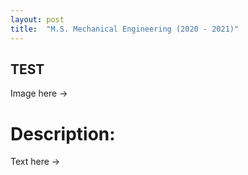 ```yaml
---
layout: post
title:  "M.S. Mechanical Engineering (2020 - 2021)"
---
```


## TEST

Image here ->

# Description:

Text here ->
